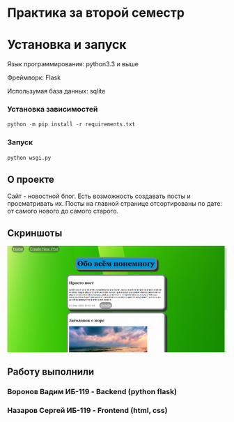 # Практика за второй семестр
# Установка и запуск
Язык программирования: python3.3 и выше

Фреймворк: Flask

Использумая база данных: sqlite
### Установка зависимостей
```python
python -m pip install -r requirements.txt
```
### Запуск
```python
python wsgi.py
```
## О проекте
Сайт - новостной блог. Есть возможность создавать посты и просматривать их. Посты на главной странице отсортированы по дате: от самого нового до самого старого.

## Скриншоты

![example](/screenshots/1.png)

## Работу выполнили
### Воронов Вадим ИБ-119 - Backend (python flask)
### Назаров Сергей ИБ-119 - Frontend (html, css)
